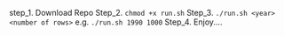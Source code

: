 step_1. Download Repo
Step_2. ```chmod +x run.sh```
Step_3. ```./run.sh <year> <number of rows>``` e.g. ```./run.sh 1990 1000```
Step_4. Enjoy....
